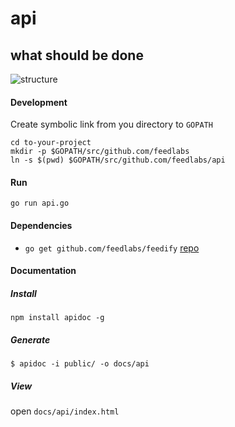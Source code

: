 api
===

what should be done
-------------------
![structure](https://cloud.githubusercontent.com/assets/1843523/4171691/0072acc6-3540-11e4-92be-2f0e77233b12.png)

#### Development
Create symbolic link from you directory to `GOPATH`
```
cd to-your-project
mkdir -p $GOPATH/src/github.com/feedlabs
ln -s $(pwd) $GOPATH/src/github.com/feedlabs/api
```

#### Run
`go run api.go`

#### Dependencies
* `go get github.com/feedlabs/feedify` [repo](https://github.com/feedlabs/feedify)

#### Documentation

##### Install

```
npm install apidoc -g
```

##### Generate

```
$ apidoc -i public/ -o docs/api
```

##### View

open `docs/api/index.html`
